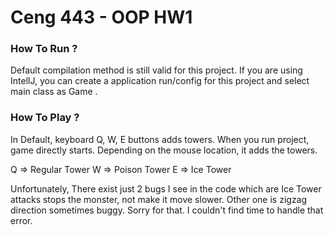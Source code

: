 # Ceng 443 - OOP HW1 

### How To Run ? 

Default compilation method is still valid for this project. If you are using IntellJ, you can create a application run/config for this project and select main class as Game .

### How To Play ?

In Default, keyboard Q, W, E buttons adds towers. When you run project, game directly starts. 
Depending on the mouse location, it adds the towers. 

Q => Regular Tower
W => Poison Tower 
E => Ice Tower

Unfortunately, There exist just 2 bugs I see in the code which are Ice Tower attacks stops the monster, not make it move slower. Other one is zigzag direction sometimes buggy. Sorry  for that. I couldn't find time to handle that error.
 